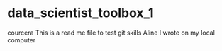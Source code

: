 # data_scientist_toolbox_1
courcera
This is a read me file 
to test git skills
Aline I wrote on my local computer
